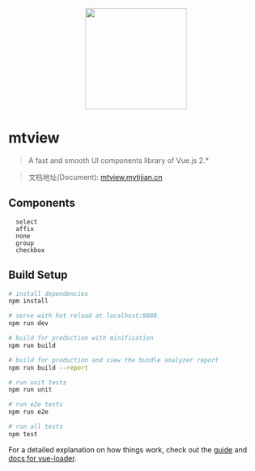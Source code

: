 
<p align="center">
  <a href="http://mtview.mytijian.cn">
      <img width="200" src="https://mytijian-img.oss-cn-hangzhou.aliyuncs.com/official-web/mtview.png">
  </a>
</p>

# mtview

> A fast and smooth UI components library of Vue.js 2.*

> 文档地址(Document): <a href="http://mtview.mytijian.cn">mtview.mytijian.cn</a>

## Components
```
  select
  affix
  none
  group
  checkbox
```

## Build Setup

``` bash
# install dependencies
npm install

# serve with hot reload at localhost:8080
npm run dev

# build for production with minification
npm run build

# build for production and view the bundle analyzer report
npm run build --report

# run unit tests
npm run unit

# run e2e tests
npm run e2e

# run all tests
npm test
```

For a detailed explanation on how things work, check out the [guide](http://vuejs-templates.github.io/webpack/) and [docs for vue-loader](http://vuejs.github.io/vue-loader).
